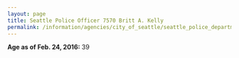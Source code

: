 ```yaml
---
layout: page
title: Seattle Police Officer 7570 Britt A. Kelly
permalink: /information/agencies/city_of_seattle/seattle_police_department/copbook/7570/
---
```


**Age as of Feb. 24, 2016:** 39
